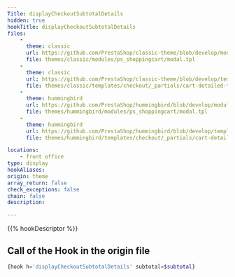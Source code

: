 ```yaml
---
Title: displayCheckoutSubtotalDetails
hidden: true
hookTitle: displayCheckoutSubtotalDetails
files:
    -
      theme: classic
      url: https://github.com/PrestaShop/classic-theme/blob/develop/modules/ps_shoppingcart/modal.tpl
      file: themes/classic/modules/ps_shoppingcart/modal.tpl
    -
      theme: classic
      url: https://github.com/PrestaShop/classic-theme/blob/develop/templates/checkout/_partials/cart-detailed-totals.tpl
      file: themes/classic/templates/checkout/_partials/cart-detailed-totals.tpl
    -
      theme: hummingbird
      url: https://github.com/PrestaShop/hummingbird/blob/develop/modules/ps_shoppingcart/modal.tpl
      file: themes/hummingbird/modules/ps_shoppingcart/modal.tpl
    -
      theme: hummingbird
      url: https://github.com/PrestaShop/hummingbird/blob/develop/templates/checkout/_partials/cart-detailed-totals.tpl
      file: themes/hummingbird/templates/checkout/_partials/cart-detailed-totals.tpl

locations:
    - front office
type: display
hookAliases: 
origin: theme
array_return: false
check_exceptions: false
chain: false
description: 

---
```


{{% hookDescriptor %}}

## Call of the Hook in the origin file

```php
{hook h='displayCheckoutSubtotalDetails' subtotal=$subtotal}
```
